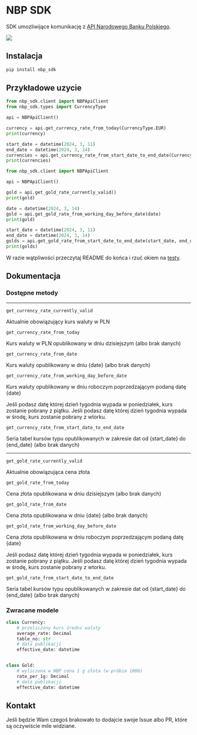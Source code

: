 # NBP SDK

SDK umozliwijące komunikację z [API Narodowego Banku Polskiego](http://api.nbp.pl).

![](https://ocdn.eu/pulscms-transforms/1/vPek9kpTURBXy9iNzhiN2YwZDU3OWZkODhiZjA1ODdiYTE1NDNlYTcxMy5qcGeSlQLNA8AAwsOVAgDNA8DCw94AAaEwAQ)

## Instalacja

```bash
pip install nbp_sdk
```

## Przykładowe uzycie
```python
from nbp_sdk.client import NBPApiClient
from nbp_sdk.types import CurrencyType

api = NBPApiClient() 

currency = api.get_currency_rate_from_today(CurrencyType.EUR)
print(currency)

start_date = datetime(2024, 3, 11)
end_date = datetime(2024, 3, 14) 
currencies = api.get_currency_rate_from_start_date_to_end_date(CurrencyType.EUR, start_date, end_date)
print(currencies)
```

```python
from nbp_sdk.client import NBPApiClient

api = NBPApiClient() 

gold = api.get_gold_rate_currently_valid()
print(gold)

date = datetime(2024, 3, 14)
gold = api.get_gold_rate_from_working_day_before_date(date)
print(gold)

start_date = datetime(2024, 3, 11)
end_date = datetime(2024, 3, 14) 
golds = api.get_gold_rate_from_start_date_to_end_date(start_date, end_date)
print(golds)
```

W razie wątpliwości przeczytaj README do końca i rzuć okiem na [testy](https://github.com/lukas346/nbp_sdk/blob/main/tests/test_client.py).


## Dokumentacja

### Dostępne metody

---

    get_currency_rate_currently_valid

Aktualnie obowiązujący kurs waluty w PLN

    get_currency_rate_from_today

Kurs waluty w PLN opublikowany w dniu dzisiejszym (albo brak danych)

    get_currency_rate_from_date

Kurs waluty opublikowany w dniu {date} (albo brak danych)

    get_currency_rate_from_working_day_before_date

Kurs waluty opublikowany w dniu roboczym poprzedzającym podaną datę {date}

Jeśli podasz datę której dzień tygodnia wypada w poniedziałek, kurs zostanie pobrany z piątku.
Jeśli podasz datę której dzień tygodnia wypada w środę, kurs zostanie pobrany z wtorku.

    get_currency_rate_from_start_date_to_end_date

Seria tabel kursów typu opublikowanych w zakresie dat od {start_date} do {end_date} (albo brak danych)

---

    get_gold_rate_currently_valid

Aktualnie obowiązująca cena złota

    get_gold_rate_from_today

Cena złota opublikowana w dniu dzisiejszym (albo brak danych)

    get_gold_rate_from_date

Cena złota opublikowana w dniu {date} (albo brak danych)

    get_gold_rate_from_working_day_before_date

Cena złota opublikowana w dniu roboczym poprzedzającym podaną datę {date}

Jeśli podasz datę której dzień tygodnia wypada w poniedziałek, kurs zostanie pobrany z piątku.
Jeśli podasz datę której dzień tygodnia wypada w środę, kurs zostanie pobrany z wtorku.

    get_gold_rate_from_start_date_to_end_date
    
Seria tabel kursów typu opublikowanych w zakresie dat od {start_date} do {end_date} (albo brak danych)

### Zwracane modele
```python
class Currency:
    # przeliczony kurs średni waluty
    average_rate: Decimal
    table_no: str
    # data publikacji
    effective_date: datetime


class Gold:
    # wyliczona w NBP cena 1 g złota (w próbie 1000)
    rate_per_1g: Decimal
    # data publikacji
    effective_date: datetime
```

## Kontakt

Jeśli będzie Wam czegoś brakowało to dodajcie swoje Issue albo PR, które są oczywiście mile widziane.